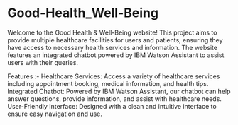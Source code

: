 # Good-Health_Well-Being

Welcome to the Good Health & Well-Being website! This project aims to provide multiple healthcare facilities for users and patients, ensuring they have access to necessary health services and information. The website features an integrated chatbot powered by IBM Watson Assistant to assist users with their queries.

Features :-
Healthcare Services: Access a variety of healthcare services including appointment booking, medical information, and health tips.
Integrated Chatbot: Powered by IBM Watson Assistant, our chatbot can help answer questions, provide information, and assist with healthcare needs.
User-Friendly Interface: Designed with a clean and intuitive interface to ensure easy navigation and use.
